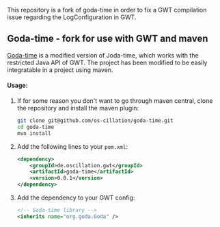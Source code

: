 This repository is a fork of goda-time in order to fix a GWT compilation issue regarding the LogConfiguration in GWT.

## Goda-time - fork for use with GWT and maven

[Goda-time](https://code.google.com/p/goda-time/) is a modified version of Joda-time, which works with the restricted Java API of GWT.
The project has been modified to be easily integratable in a project using maven.


#### Usage:

1. If for some reason you don't want to go through maven central, clone the repository and install the maven plugin:

    ```bash
    git clone git@github.com/os-cillation/goda-time.git
    cd goda-time
    mvn install
    ```

2. Add the following lines to your `pom.xml`:

    ```xml
    <dependency>
        <groupId>de.oscillation.gwt</groupId>
        <artifactId>goda-time</artifactId>
        <version>0.0.1</version>
    </dependency>
    ```

3. Add the dependency to your GWT config:

    ```xml
    <!-- Goda-time library -->
    <inherits name="org.goda.Goda" />
    ```
